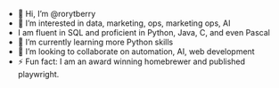- 👋 Hi, I’m @rorytberry
- 👀 I’m interested in data, marketing, ops, marketing ops, AI
- I am fluent in SQL and proficient in Python, Java, C, and even Pascal
- 🌱 I’m currently learning more Python skills
- 💞️ I’m looking to collaborate on automation, AI, web development
- ⚡ Fun fact: I am an award winning homebrewer and published playwright.

<!---
rorytberry/rorytberry is a ✨ special ✨ repository because its `README.md` (this file) appears on your GitHub profile.
You can click the Preview link to take a look at your changes.
--->
